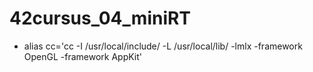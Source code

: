 # 42cursus_04_miniRT
- alias cc='cc -I /usr/local/include/ -L /usr/local/lib/ -lmlx -framework OpenGL -framework AppKit'
